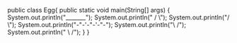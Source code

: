 public class Egg{
   public static void main(String[] args)
   {
     System.out.println("_______");
     System.out.println(" /      \\");
     System.out.println("/        \\");
     System.out.println("-\"-'-\"-'-\"-");
     System.out.println("\\        /");
     System.out.println("  \\     /");
     }
    }
